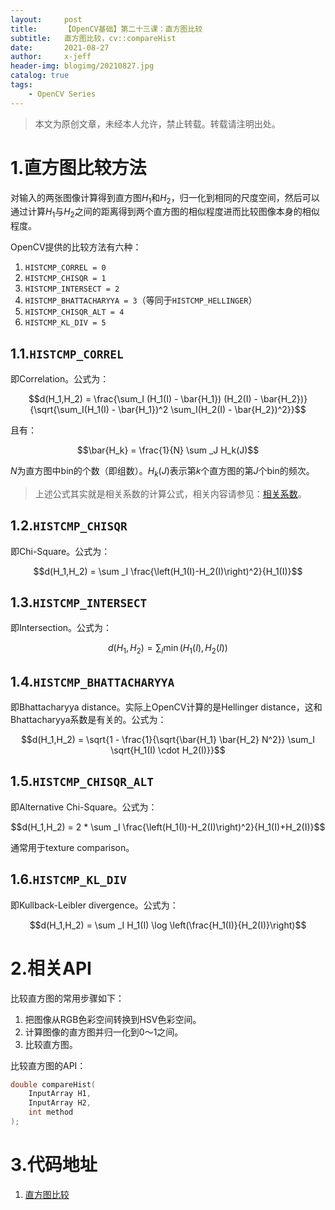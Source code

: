 ```yaml
---
layout:     post
title:      【OpenCV基础】第二十三课：直方图比较
subtitle:   直方图比较，cv::compareHist
date:       2021-08-27
author:     x-jeff
header-img: blogimg/20210827.jpg
catalog: true
tags:
    - OpenCV Series
---
```

>本文为原创文章，未经本人允许，禁止转载。转载请注明出处。

# 1.直方图比较方法

对输入的两张图像计算得到直方图$H_1$和$H_2$，归一化到相同的尺度空间，然后可以通过计算$H_1$与$H_2$之间的距离得到两个直方图的相似程度进而比较图像本身的相似程度。

OpenCV提供的比较方法有六种：

1. `HISTCMP_CORREL = 0`
2. `HISTCMP_CHISQR = 1`
3. `HISTCMP_INTERSECT = 2`
4. `HISTCMP_BHATTACHARYYA = 3`（等同于`HISTCMP_HELLINGER`）
5. `HISTCMP_CHISQR_ALT = 4`
6. `HISTCMP_KL_DIV = 5`

## 1.1.`HISTCMP_CORREL`

即Correlation。公式为：

$$d(H_1,H_2) =  \frac{\sum_I (H_1(I) - \bar{H_1}) (H_2(I) - \bar{H_2})}{\sqrt{\sum_I(H_1(I) - \bar{H_1})^2 \sum_I(H_2(I) - \bar{H_2})^2}}$$

且有：

$$\bar{H_k} =  \frac{1}{N} \sum _J H_k(J)$$

$N$为直方图中bin的个数（即组数）。$H_k(J)$表示第$k$个直方图的第$J$个bin的频次。

>上述公式其实就是相关系数的计算公式，相关内容请参见：[相关系数](http://shichaoxin.com/2019/12/18/数学基础-第九课-协方差和相关系数/#4相关系数)。

## 1.2.`HISTCMP_CHISQR`

即Chi-Square。公式为：

$$d(H_1,H_2) =  \sum _I  \frac{\left(H_1(I)-H_2(I)\right)^2}{H_1(I)}$$

## 1.3.`HISTCMP_INTERSECT`

即Intersection。公式为：

$$d(H_1,H_2) =  \sum _I  \min (H_1(I), H_2(I))$$

## 1.4.`HISTCMP_BHATTACHARYYA`

即Bhattacharyya distance。实际上OpenCV计算的是Hellinger distance，这和Bhattacharyya系数是有关的。公式为：

$$d(H_1,H_2) =  \sqrt{1 - \frac{1}{\sqrt{\bar{H_1} \bar{H_2} N^2}} \sum_I \sqrt{H_1(I) \cdot H_2(I)}}$$

## 1.5.`HISTCMP_CHISQR_ALT`

即Alternative Chi-Square。公式为：

$$d(H_1,H_2) =  2 * \sum _I  \frac{\left(H_1(I)-H_2(I)\right)^2}{H_1(I)+H_2(I)}$$

通常用于texture comparison。

## 1.6.`HISTCMP_KL_DIV`

即Kullback-Leibler divergence。公式为：

$$d(H_1,H_2) = \sum _I H_1(I) \log \left(\frac{H_1(I)}{H_2(I)}\right)$$

# 2.相关API

比较直方图的常用步骤如下：

1. 把图像从RGB色彩空间转换到HSV色彩空间。
2. 计算图像的直方图并归一化到0～1之间。
3. 比较直方图。

比较直方图的API：

```c++
double compareHist( 
	InputArray H1, 
	InputArray H2, 
	int method 
);
```

# 3.代码地址

1. [直方图比较](https://github.com/x-jeff/OpenCV_Code_Demo/tree/master/Demo23)
